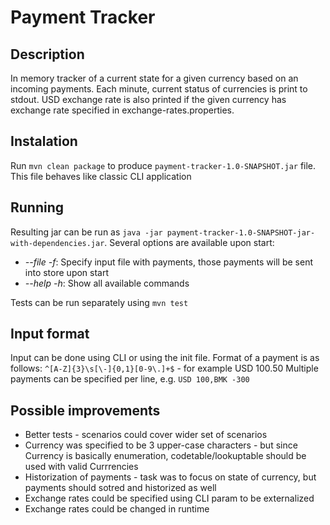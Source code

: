 # Payment Tracker

## Description
In memory tracker of a current state for a given currency based on an incoming payments. Each minute, current status of currencies is print to stdout. USD exchange rate is also printed if the given currency has exchange rate specified in exchange-rates.properties.

## Instalation
Run `mvn clean package` to produce `payment-tracker-1.0-SNAPSHOT.jar` file. This file behaves like classic CLI application

## Running
Resulting jar can be run as `java -jar payment-tracker-1.0-SNAPSHOT-jar-with-dependencies.jar`. Several options are available upon start:

* *--file -f*: Specify input file with payments, those payments will be sent into store upon start
* *--help -h*: Show all available commands

Tests can be run separately using `mvn test`

## Input format
Input can be done using CLI or using the init file. Format of a payment is as follows:
`^[A-Z]{3}\s[\-]{0,1}[0-9\.]+$` - for example USD 100.50
Multiple payments can be specified per line, e.g.
`USD 100,BMK -300`

## Possible improvements
* Better tests - scenarios could cover wider set of scenarios
* Currency was specified to be 3 upper-case characters - but since Currency is basically enumeration, codetable/lookuptable should be used with valid Currrencies
* Historization of payments - task was to focus on state of currency, but payments should sotred and historized as well
* Exchange rates could be specified using CLI param to be externalized
* Exchange rates could be changed in runtime
